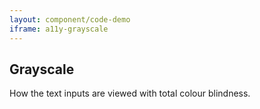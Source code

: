 ```yaml
---
layout: component/code-demo
iframe: a11y-grayscale
---
```

## Grayscale

How the text inputs are viewed with total colour blindness.
